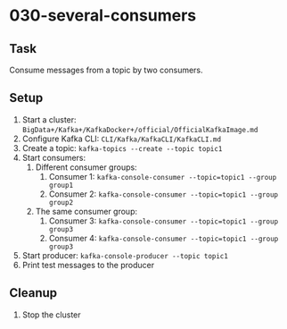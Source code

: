# 030-several-consumers

## Task
Consume messages from a topic by two consumers.

## Setup
1. Start a cluster: `BigData+/Kafka+/KafkaDocker+/official/OfficialKafkaImage.md`
2. Configure Kafka CLI: `CLI/Kafka/KafkaCLI/KafkaCLI.md`
3. Create a topic: `kafka-topics --create --topic topic1`
4. Start consumers:
	1. Different consumer groups:
		1. Consumer 1: `kafka-console-consumer --topic=topic1 --group group1`
		2. Consumer 2: `kafka-console-consumer --topic=topic1 --group group2`
	2. The same consumer group:
		1. Consumer 3: `kafka-console-consumer --topic=topic1 --group group3`
		2. Consumer 4: `kafka-console-consumer --topic=topic1 --group group3`
5. Start producer: `kafka-console-producer --topic topic1`
6. Print test messages to the producer

## Cleanup
1. Stop the cluster
